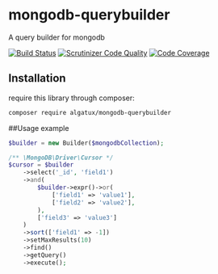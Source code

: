 # mongodb-querybuilder
A query builder for mongodb

[![Build Status](https://travis-ci.org/Algatux/mongodb-querybuilder.svg?branch=master)](https://travis-ci.org/Algatux/mongodb-querybuilder)
[![Scrutinizer Code Quality](https://scrutinizer-ci.com/g/Algatux/mongodb-querybuilder/badges/quality-score.png?b=master)](https://scrutinizer-ci.com/g/Algatux/mongodb-querybuilder/?branch=master)
[![Code Coverage](https://scrutinizer-ci.com/g/Algatux/mongodb-querybuilder/badges/coverage.png?b=master)](https://scrutinizer-ci.com/g/Algatux/mongodb-querybuilder/?branch=master)

## Installation

require this library through composer:

```bash
composer require algatux/mongodb-querybuilder
```

##Usage example

```php
$builder = new Builder($mongodbCollection);

/** \MongoDB\Driver\Cursor */
$cursor = $builder
    ->select('_id', 'field1')
    ->and(
        $builder->expr()->or(
            ['field1' => 'value1'],
            ['field2' => 'value2'],
        ),
        ['field3' => 'value3']
    )
    ->sort(['field1' => -1])
    ->setMaxResults(10)
    ->find()
    ->getQuery()
    ->execute();
```